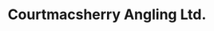 ---
title: "Courtmacsherry Angling Ltd."
address: "Woodpoint, Courtmacsherry, Co. Cork"
tel: "+353 (0)23 884 6427"
county: "Cork"
category: "Sea Angling"
type: "Content"
lat: "51.63471221923828"
lng: "-8.690759658813477"
---